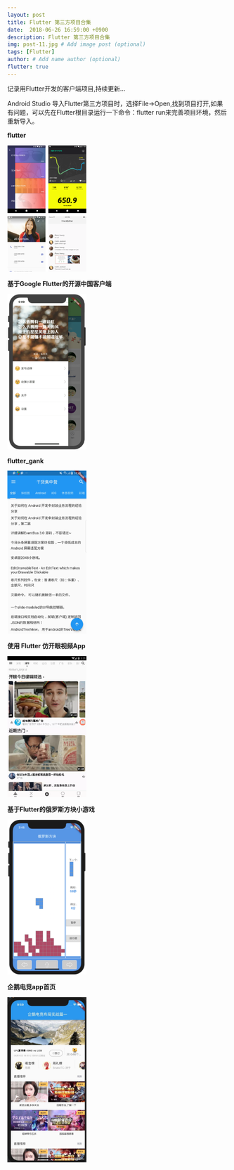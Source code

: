 ```yaml
---
layout: post
title: Flutter 第三方项目合集
date:  2018-06-26 16:59:00 +0900  
description: Flutter 第三方项目合集
img: post-11.jpg # Add image post (optional)
tags: [Flutter]
author: # Add name author (optional)
flutter: true
---
```

记录用Flutter开发的客户端项目,持续更新...

Android Studio 导入Flutter第三方项目时，选择File->Open,找到项目打开,如果有问题，可以先在Flutter根目录运行一下命令：flutter run来完善项目环境，然后重新导入。


**<a href="https://github.com/flutter/flutter" style="text-decoration: none;" target="\_blank"  title="">flutter</a>**

<img src="/assets/img/blog/flutter/third/3.jpg" width = "180px"/>


**<a href="https://github.com/yubo725/flutter-osc" style="text-decoration: none;" target="\_blank"  title="">基于Google Flutter的开源中国客户端</a>**

<img src="/assets/img/blog/flutter/third/1.png" width = "180px"/>


**<a href="https://github.com/dongjunkun/flutter_gank" style="text-decoration: none;" target="\_blank"  title="https://www.jianshu.com/p/2c783b20925f">flutter_gank</a>**

<img src="/assets/img/blog/flutter/third/8.jpg" width = "180px"/>


**<a href="https://github.com/wtus/flutter_kaiyan" style="text-decoration: none;" target="\_blank"  title="https://juejin.im/post/5b4f40e3e51d451907696604">使用 Flutter 仿开眼视频App</a>**

<img src="/assets/img/blog/flutter/third/5.jpg" width = "180px"/>


**<a href="https://github.com/yubo725/flutter-tetris" style="text-decoration: none;" target="\_blank"  title="https://juejin.im/post/5b695517518825195f49ba52">基于Flutter的俄罗斯方块小游戏</a>**

<img src="/assets/img/blog/flutter/third/7.png" width = "180px"/>


**<a href="https://github.com/TheMelody/Flutter_PenguinSports01" style="text-decoration: none;" target="\_blank"  title="">企鹅电竞app首页</a>**

<img src="/assets/img/blog/flutter/third/2.jpg" width = "180px"/>

